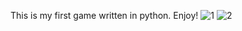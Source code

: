This is my first game written in python. Enjoy!
![1](https://user-images.githubusercontent.com/47692610/85925919-e040b480-b89b-11ea-9f1a-aa8f46916846.PNG)
![2](https://user-images.githubusercontent.com/47692610/85925921-e20a7800-b89b-11ea-9bff-9d80ff035533.png)
